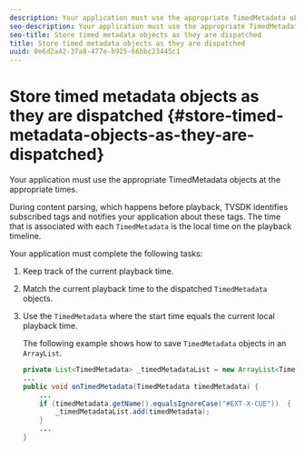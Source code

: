 ```yaml
---
description: Your application must use the appropriate TimedMetadata objects at the appropriate times.
seo-description: Your application must use the appropriate TimedMetadata objects at the appropriate times.
seo-title: Store timed metadata objects as they are dispatched
title: Store timed metadata objects as they are dispatched
uuid: 0e6d2a42-37a8-477e-b925-66bbc23445c1
---
```


# Store timed metadata objects as they are dispatched {#store-timed-metadata-objects-as-they-are-dispatched}

Your application must use the appropriate TimedMetadata objects at the appropriate times.

 During content parsing, which happens before playback, TVSDK identifies subscribed tags and notifies your application about these tags. The time that is associated with each `TimedMetadata` is the local time on the playback timeline.

Your application must complete the following tasks: 

1. Keep track of the current playback time.
1. Match the current playback time to the dispatched `TimedMetadata` objects.

1. Use the `TimedMetadata` where the start time equals the current local playback time.

   The following example shows how to save `TimedMetadata` objects in an `ArrayList`. 

   ```java
   private List<TimedMetadata> _timedMetadataList = new ArrayList<TimedMetadata>(); 
   ... 
   public void onTimedMetadata(TimedMetadata timedMetadata) { 
       ... 
       if (timedMetadata.getName().equalsIgnoreCase("#EXT-X-CUE"))  { 
           _timedMetadataList.add(timedMetadata); 
       } 
       ... 
   }
   ```

